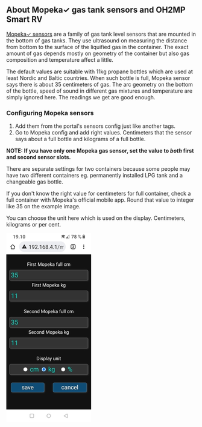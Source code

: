 ## About Mopeka✓ gas tank sensors and OH2MP Smart RV

[Mopeka✓ sensors](https://www.mopeka.com/product-category/sensor/) are a family of gas tank level sensors 
that are mounted in the bottom of gas tanks. They use ultrasound on measuring the distance from bottom to 
the surface of the liquified gas in the container. The exact amount of gas depends mostly on geometry of 
the container but also gas composition and temperature affect a little.

The default values are suitable with 11kg propane bottles which are used at least Nordic and Baltic 
countries. When such bottle is full, Mopeka sensor says there is about 35 centimeters of gas. The arc 
geometry on the bottom of the bottle, speed of sound in different gas mixtures and temperature are simply 
ignored here. The readings we get are good enough.

### Configuring Mopeka sensors

1. Add them from the portal's sensors config just like another tags.
2. Go to Mopeka config and add right values. Centimeters that the sensor says about a full bottle and
kilograms of a full bottle.

**NOTE: If you have only one Mopeka gas sensor, set the value to _both_ first and second sensor slots.**

There are separate settings for two containers because some people may have two different containers eg.
permanently installed LPG tank and a changeable gas bottle.

If you don't know the right value for centimeters for full container, check a full container with
Mopeka's official mobile app. Round that value to integer like 35 on the example image.

You can choose the unit here which is used on the display. Centimeters, kilograms or per cent.

![Mopeka sensors config](s/mopeka_config.jpg)
